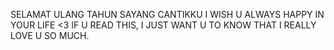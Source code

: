 SELAMAT ULANG TAHUN SAYANG CANTIKKU 
I WISH U ALWAYS HAPPY IN YOUR LIFE <3
IF U READ THIS, I JUST WANT U TO KNOW THAT I REALLY LOVE U SO MUCH.
